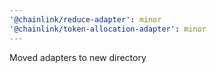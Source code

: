 ```yaml
---
'@chainlink/reduce-adapter': minor
'@chainlink/token-allocation-adapter': minor
---
```


Moved adapters to new directory
